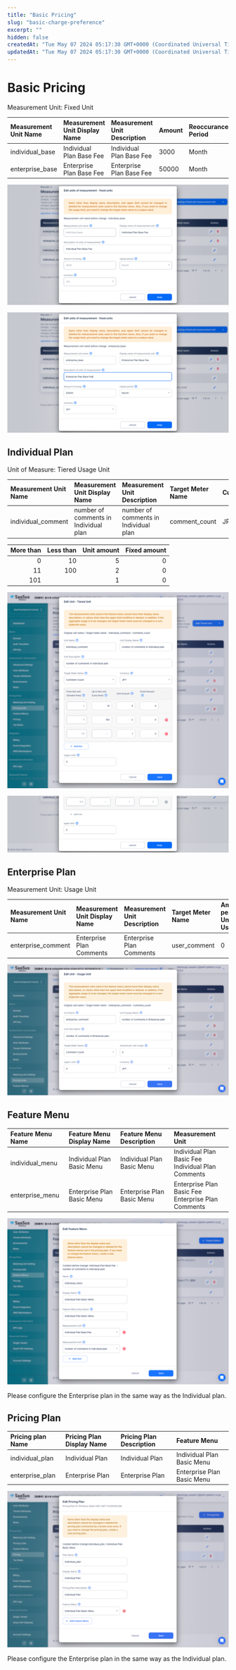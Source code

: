 ```yaml
---
title: "Basic Pricing"
slug: "basic-charge-preference"
excerpt: ""
hidden: false
createdAt: "Tue May 07 2024 05:17:30 GMT+0000 (Coordinated Universal Time)"
updatedAt: "Tue May 07 2024 05:17:30 GMT+0000 (Coordinated Universal Time)"
---
```


# Basic Pricing

Measurement Unit: Fixed Unit

| Measurement Unit Name | Measurement Unit Display Name | Measurement Unit Description | Amount | Reoccurance Period | Currency |
| :-------------------- | :---------------------------- | :--------------------------- | :----- | :----------------- | :------- |
| individual_base         | Individual Plan Base Fee        | Individual Plan Base Fee       | 3000   | Month              | JPY      |
| enterprise_base       | Enterprise Plan Base Fee      | Enterprise Plan Base Fee     | 50000  | Month              | JPY      |

![01](/img/usecase/about-rate-plans/basic-charge-preference-01.png)

![02](/img/usecase/about-rate-plans/basic-charge-preference-02.png)

## Individual Plan

Unit of Measure: Tiered Usage Unit

| Measurement Unit Name | Measurement Unit Display Name       | Measurement Unit Description        | Target Meter Name | Currency | Range           | Upper Limit |
| :-------------------- | :---------------------------------- | :---------------------------------- | :---------------- | :------- | :-------------- | ----------: |
| individual_comment      | number of comments in Individual plan | number of comments in Individual plan | comment_count     | JPY      | see table below |           0 |

| More than | Less than | Unit amount | Fixed amount |
| --------: | --------: | ----------: | -----------: |
|         0 |        10 |           5 |            0 |
|        11 |       100 |           2 |            0 |
|       101 |           |           1 |            0 |

![03](/img/usecase/about-rate-plans/basic-charge-preference-03.png)

![04](/img/usecase/about-rate-plans/basic-charge-preference-04.png)

## Enterprise Plan

Measurement Unit: Usage Unit

| Measurement Unit  Name | Measurement Unit Display Name | Measurement Unit Description | Target Meter Name | Amount per Unit Usage | Limit | Currency |
| :--------------------- | :---------------------------- | :--------------------------- | :---------------- | :-------------------- | :---- | :------- |
| enterprise_comment     | Enterprise Plan Comments      | Enterprise Plan Comments     | user_comment      | 0                     | 0     | JPY      |

![05](/img/usecase/about-rate-plans/basic-charge-preference-05.png)

## Feature Menu

| Feature Menu Name | Feature Menu Display Name  | Feature Menu Description   | Measurement Unit                                                               |
| :---------------- | :------------------------- | :------------------------- | :----------------------------------------------------------------------------- |
| individual_menu     | Individual Plan Basic Menu   | Individual Plan Basic Menu   | Individual Plan Basic Fee<br/>Individual Plan Comments       |
| enterprise_menu   | Enterprise Plan Basic Menu | Enterprise Plan Basic Menu | Enterprise Plan Basic Fee<br/>Enterprise Plan Comments |

![06](/img/usecase/about-rate-plans/basic-charge-preference-06.png)

Please configure the Enterprise plan in the same way as the Individual plan.

## Pricing Plan

| Pricing plan Name | Pricing Plan Display Name | Pricing Plan Description | Feature Menu               |
| :---------------- | :------------------------ | :----------------------- | :------------------------- |
| individual_plan     | Individual Plan             | Individual Plan            | Individual Plan Basic Menu   |
| enterprise_plan   | Enterprise Plan           | Enterprise Plan          | Enterprise Plan Basic Menu |

![07](/img/usecase/about-rate-plans/basic-charge-preference-07.png)

Please configure the Enterprise plan in the same way as the Individual plan.